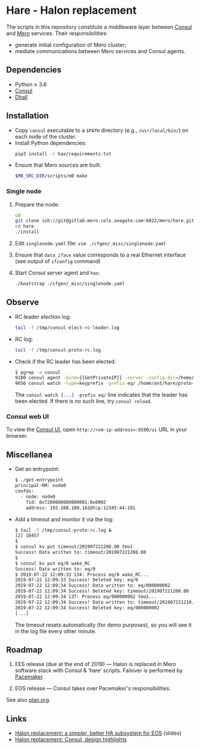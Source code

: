 # Hare - Halon replacement

The scripts in this repository constitute a middleware layer between [Consul](https://www.consul.io/) and [Mero](http://gitlab.mero.colo.seagate.com/mero/mero) services.  Their responsibilities:

- generate initial configuration of Mero cluster;
- mediate communications between Mero services and Consul agents.

## Dependencies

* Python &geq; 3.6
* [Consul](https://www.consul.io/downloads.html)
* [Dhall](https://github.com/dhall-lang/dhall-lang/wiki/Getting-started%3A-Generate-JSON-or-YAML#linux)

## Installation

* Copy `consul` executable to a `$PATH` directory (e.g., `/usr/local/bin/`) on each node of the cluster.
* Install Python dependencies:
  ```sh
  pip3 install -r hax/requirements.txt
  ```
* Ensure that Mero sources are built.
  ```sh
  $M0_SRC_DIR/scripts/m0 make
  ```
  <!-- XXX TODO: Hare should be able to work with Mero installed from rpm. -->

### Single node

1. Prepare the node:
   ```sh
   cd
   git clone ssh://git@gitlab.mero.colo.seagate.com:6022/mero/hare.git
   cd hare
   ./install
   ```
2. Edit `singlenode.yaml` file: `vim ./cfgen/_misc/singlenode.yaml`
  1. Ensure that `data_iface` value corresponds to a real Ethernet interface (see output of `ifconfig` command)

3. Start Consul server agent and `hax`:
   ```sh
   ./bootstrap ./cfgen/_misc/singlenode.yaml
   ```

## Observe

* RC leader election log:
  ```sh
  tail -f /tmp/consul-elect-rc-leader.log
  ```

* RC log:
  ```sh
  tail -f /tmp/consul-proto-rc.log
  ```

* Check if the RC leader has been elected:
  ```sh
  $ pgrep -a consul
  9100 consul agent -bind={{GetPrivateIP}} -server -config-dir=/home/ant/hare -data-dir=/tmp/consul/ -bootstrap-expect=1 -client=127.0.0.1 {{GetPrivateIP}} -ui
  9656 consul watch -type=keyprefix -prefix eq/ /home/ant/hare/proto-rc
  ```

  The `consul watch [...] -prefix eq/` line indicates that the leader has been elected.  If there is no such line, try `consul reload`.

### Consul web UI

To view the [Consul UI](https://learn.hashicorp.com/consul/getting-started/ui#set-up-access-to-the-ui), open `http://<vm-ip-address>:8500/ui` URL in your browser.

## Miscellanea

* Get an entrypoint:

  ```sh
  $ ./get-entrypoint
  principal-RM: node0
  confds:
    - node: node0
      fid: 0x7200000000000001:0x0002
      address: 192.168.180.162@tcp:12345:44:101
  ```

* Add a timeout and monitor it via the log:

  ```sh
  $ tail -f /tmp/consul-proto-rc.log &
  [2] 10457
  $
  $ consul kv put timeout/201907221208.00 tmo1
  Success! Data written to: timeout/201907221208.00
  $
  $ consul kv put eq/0 wake_RC
  Success! Data written to: eq/0
  $ 2019-07-22 12:09:33 134: Process eq/0 wake_RC...
  2019-07-22 12:09:33 Success! Deleted key: eq/0
  2019-07-22 12:09:34 Success! Data written to: eq/000000002
  2019-07-22 12:09:34 Success! Deleted key: timeout/201907221208.00
  2019-07-22 12:09:34 137: Process eq/000000002 tmo1...
  2019-07-22 12:09:34 Success! Data written to: timeout/201907221210.34
  2019-07-22 12:09:34 Success! Deleted key: eq/000000002
  [...]
  ```

  The timeout resets automatically (for demo purposes), so you will see it in the log file every other minute.

## Roadmap

1. EES release (due at the end of 2019) — Halon is replaced in Mero software stack with Consul & ‘hare’ scripts.  Failover is performed by [Pacemaker](https://clusterlabs.org/pacemaker/).

2. EOS release — Consul takes over Pacemaker's responsibilities.

See also [plan.org](./plan.org).

## Links

- [Halon replacement: a simpler, better HA subsystem for EOS](https://docs.google.com/presentation/d/17Pn61WBbTHpeR4NxGtaDfmmHxgoLW9BnQHRW7WJO0gM/view) (slides)
- [Halon replacement: Consul, design highlights](https://docs.google.com/document/d/1cR-BbxtMjGuZPj8NOc95RyFjqmeFsYf4JJ5Hw_tL1zA/view)
